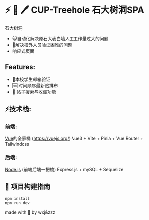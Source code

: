 # :zap: :deciduous_tree: :pen: CUP-Treehole 石大树洞SPA
石大树洞
- :smiley_cat:自动化解决原石大表白墙人工工作量过大的问题
- :robot:解决校外人员验证困难的问题
- 响应式页面
## Features:

- :email:本校学生邮箱验证
- :new: 时间顺序最新贴排布
- :speech_balloon: 帖子搜索与收藏功能

## :zap:技术栈: 
### 前端:
[Vue](https://vuejs.org/)的全家桶 (https://vuejs.org/)
Vue3 + Vite + Pinia + Vue Router + Tailwindcss
### 后端:
[Node.js](https://nodejs.org/) (前端后端一把梭)
Express.js + mySQL + Sequelize
## :shell: 项目构建指南
``` shell
npm install
npm run dev
```
made with :blue_heart: by wxj&zzz